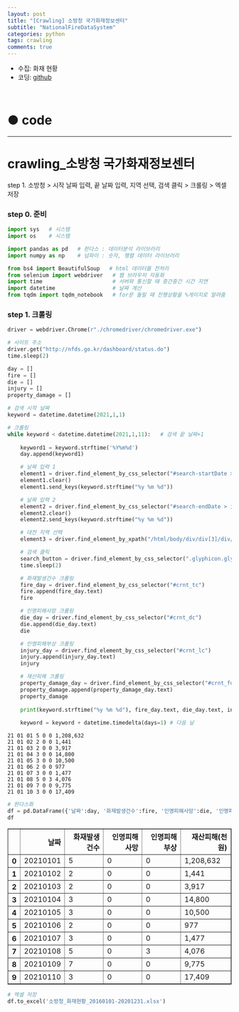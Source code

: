```yaml
---
layout: post
title: "[Crawling] 소방청 국가화재정보센터"
subtitle: "NationalFireDataSystem"
categories: python
tags: crawling
comments: true
---
```


* 수집: 화재 현황
* 코딩: [github](https://github.com/JeongJaeyoung0/crawling/blob/d9b6d9ff1a723260bba709534ba0c655dcf708ce/crawling_%EC%86%8C%EB%B0%A9%EC%B2%AD_%EA%B5%AD%EA%B0%80%ED%99%94%EC%9E%AC%EC%A0%95%EB%B3%B4%EC%84%BC%ED%84%B0.ipynb "github")

<br>

# ● code

***

# crawling_소방청 국가화재정보센터
step 1. 소방청 > 시작 날짜 입력, 끝 날짜 입력, 지역 선택, 검색 클릭 > 크롤링 > 엑셀 저장
### step 0. 준비


```python
import sys   # 시스템
import os    # 시스템

import pandas as pd   # 판다스 : 데이터분석 라이브러리
import numpy as np    # 넘파이 : 숫자, 행렬 데이터 라이브러리

from bs4 import BeautifulSoup   # html 데이터를 전처리
from selenium import webdriver   # 웹 브라우저 자동화
import time                      # 서버와 통신할 때 중간중간 시간 지연
import datetime                  # 날짜 계산
from tqdm import tqdm_notebook   # for문 돌릴 때 진행상황을 %게이지로 알려줌
```

### step 1. 크롤링


```python
driver = webdriver.Chrome(r"./chromedriver/chromedriver.exe")

# 사이트 주소
driver.get("http://nfds.go.kr/dashboard/status.do")
time.sleep(2)
```


```python
day = []
fire = []
die = []
injury = []
property_damage = []
```


```python
# 검색 시작 날짜
keyword = datetime.datetime(2021,1,1)
```


```python
# 크롤링
while keyword < datetime.datetime(2021,1,11):   # 검색 끝 날짜+1
    
    keyword1 = keyword.strftime('%Y%m%d')
    day.append(keyword1)

    # 날짜 입력 1
    element1 = driver.find_element_by_css_selector("#search-startDate > input")
    element1.clear()
    element1.send_keys(keyword.strftime("%y %m %d"))

    # 날짜 입력 2
    element2 = driver.find_element_by_css_selector("#search-endDate > input")
    element2.clear()
    element2.send_keys(keyword.strftime("%y %m %d"))

    # 대전 지역 선택
    element3 = driver.find_element_by_xpath("/html/body/div/div[3]/div/div/div[3]/div[2]/select/option[7]").click()

    # 검색 클릭
    search_button = driver.find_element_by_css_selector(".glyphicon.glyphicon-search").click()
    time.sleep(2)

    # 화재발생건수 크롤링
    fire_day = driver.find_element_by_css_selector("#crnt_tc")
    fire.append(fire_day.text)
    fire

    # 인명피해사망 크롤링
    die_day = driver.find_element_by_css_selector("#crnt_dc")
    die.append(die_day.text)
    die

    # 인명피해부상 크롤링
    injury_day = driver.find_element_by_css_selector("#crnt_lc")
    injury.append(injury_day.text)
    injury

    # 재산피해 크롤링
    property_damage_day = driver.find_element_by_css_selector("#crnt_fd")
    property_damage.append(property_damage_day.text)
    property_damage
    
    print(keyword.strftime("%y %m %d"), fire_day.text, die_day.text, injury_day.text, property_damage_day.text)
    
    keyword = keyword + datetime.timedelta(days=1) # 다음 날
```

    21 01 01 5 0 0 1,208,632
    21 01 02 2 0 0 1,441
    21 01 03 2 0 0 3,917
    21 01 04 3 0 0 14,800
    21 01 05 3 0 0 10,500
    21 01 06 2 0 0 977
    21 01 07 3 0 0 1,477
    21 01 08 5 0 3 4,076
    21 01 09 7 0 0 9,775
    21 01 10 3 0 0 17,409
    


```python
# 판다스화
df = pd.DataFrame({'날짜':day, '화재발생건수':fire, '인명피해사망':die, '인명피해부상':injury, '재산피해(천원)':property_damage})
df
```




<div>
<style scoped>
    .dataframe tbody tr th:only-of-type {
        vertical-align: middle;
    }

    .dataframe tbody tr th {
        vertical-align: top;
    }

    .dataframe thead th {
        text-align: right;
    }
</style>
<table border="1" class="dataframe">
  <thead>
    <tr style="text-align: right;">
      <th></th>
      <th>날짜</th>
      <th>화재발생건수</th>
      <th>인명피해사망</th>
      <th>인명피해부상</th>
      <th>재산피해(천원)</th>
    </tr>
  </thead>
  <tbody>
    <tr>
      <th>0</th>
      <td>20210101</td>
      <td>5</td>
      <td>0</td>
      <td>0</td>
      <td>1,208,632</td>
    </tr>
    <tr>
      <th>1</th>
      <td>20210102</td>
      <td>2</td>
      <td>0</td>
      <td>0</td>
      <td>1,441</td>
    </tr>
    <tr>
      <th>2</th>
      <td>20210103</td>
      <td>2</td>
      <td>0</td>
      <td>0</td>
      <td>3,917</td>
    </tr>
    <tr>
      <th>3</th>
      <td>20210104</td>
      <td>3</td>
      <td>0</td>
      <td>0</td>
      <td>14,800</td>
    </tr>
    <tr>
      <th>4</th>
      <td>20210105</td>
      <td>3</td>
      <td>0</td>
      <td>0</td>
      <td>10,500</td>
    </tr>
    <tr>
      <th>5</th>
      <td>20210106</td>
      <td>2</td>
      <td>0</td>
      <td>0</td>
      <td>977</td>
    </tr>
    <tr>
      <th>6</th>
      <td>20210107</td>
      <td>3</td>
      <td>0</td>
      <td>0</td>
      <td>1,477</td>
    </tr>
    <tr>
      <th>7</th>
      <td>20210108</td>
      <td>5</td>
      <td>0</td>
      <td>3</td>
      <td>4,076</td>
    </tr>
    <tr>
      <th>8</th>
      <td>20210109</td>
      <td>7</td>
      <td>0</td>
      <td>0</td>
      <td>9,775</td>
    </tr>
    <tr>
      <th>9</th>
      <td>20210110</td>
      <td>3</td>
      <td>0</td>
      <td>0</td>
      <td>17,409</td>
    </tr>
  </tbody>
</table>
</div>




```python
# 엑셀 저장
df.to_excel('소방청_화재현황_20160101-20201231.xlsx')
```


```python

```
